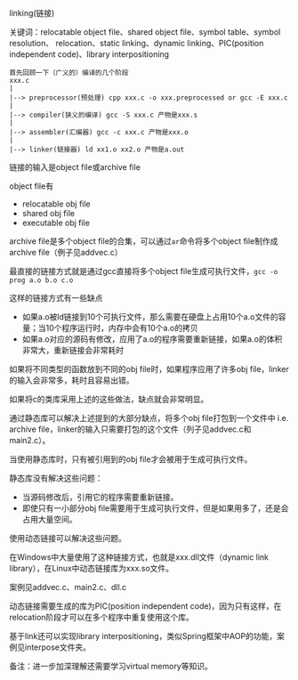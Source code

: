 linking(链接)

关键词：relocatable object file、shared object file、symbol table、symbol resolution、
relocation、static linking、dynamic linking、PIC(position independent code)、library interpositioning

```
首先回顾一下（广义的）编译的几个阶段
xxx.c
|
|--> preprocessor(预处理) cpp xxx.c -o xxx.preprocessed or gcc -E xxx.c
|
|--> compiler(狭义的编译) gcc -S xxx.c 产物是xxx.s
|
|--> assembler(汇编器) gcc -c xxx.c 产物是xxx.o
|
|--> linker(链接器) ld xx1.o xx2.o 产物是a.out
```

链接的输入是object file或archive file

object file有
- relocatable obj file
- shared obj file
- executable obj file

archive file是多个object file的合集，可以通过`ar`命令将多个object file制作成archive file（例子见addvec.c）

最直接的链接方式就是通过gcc直接将多个object file生成可执行文件，`gcc -o prog a.o b.o c.o`

这样的链接方式有一些缺点
- 如果a.o被ld链接到10个可执行文件，那么需要在硬盘上占用10个a.o文件的容量；当10个程序运行时，内存中会有10个a.o的拷贝
- 如果a.o对应的源码有修改，应用了a.o的程序需要重新链接，如果a.o的体积非常大，重新链接会非常耗时

如果将不同类型的函数放到不同的obj file时，如果程序应用了许多obj file，linker的输入会非常多，耗时且容易出错。

如果将c的类库采用上述的这些做法，缺点就会非常明显。

通过静态库可以解决上述提到的大部分缺点，将多个obj file打包到一个文件中 i.e. archive file，linker的输入只需要打包的这个文件（列子见addvec.c和main2.c）。

当使用静态库时，只有被引用到的obj file才会被用于生成可执行文件。

静态库没有解决这些问题：
- 当源码修改后，引用它的程序需要重新链接。
- 即使只有一小部分obj file需要用于生成可执行文件，但是如果用多了，还是会占用大量空间。

使用动态链接可以解决这些问题。

在Windows中大量使用了这种链接方式，也就是xxx.dll文件（dynamic link library），在Linux中动态链接库为xxx.so文件。

案例见addvec.c、main2.c、dll.c

动态链接需要生成的库为PIC(position independent code)，因为只有这样，在relocation阶段才可以在多个程序中重复使用这个库。

基于link还可以实现library interpositioning，类似Spring框架中AOP的功能，案例见interpose文件夹。

备注：进一步加深理解还需要学习virtual memory等知识。